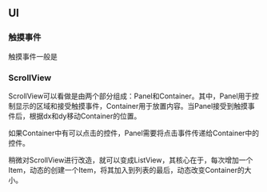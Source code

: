 ## UI

### 触摸事件

触摸事件一般是

### ScrollView

ScrollView可以看做是由两个部分组成：Panel和Container。其中，Panel用于控制显示的区域和接受触摸事件，Container用于放置内容。当Panel接受到触摸事件后，根据dx和dy移动Container的位置。

如果Container中有可以点击的控件，Panel需要将点击事件传递给Container中的控件。

稍微对ScrollView进行改造，就可以变成ListView，其核心在于，每次增加一个Item，动态的创建一个Item，将其加入到列表的最后，动态改变Container的大小。

